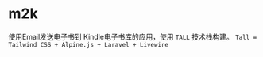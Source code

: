 # m2k

使用Email发送电子书到 Kindle电子书库的应用，使用 `TALL` 技术栈构建。
`Tall = Tailwind CSS + Alpine.js + Laravel + Livewire `